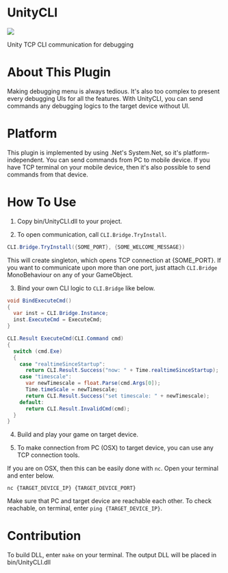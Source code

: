 # UnityCLI
![][CLIImage]

Unity TCP CLI communication for debugging

# About This Plugin
Making debugging menu is always tedious.
It's also too complex to present every debugging UIs for all the features.
With UnityCLI, you can send commands any debugging logics to the target device without UI.

# Platform
This plugin is implemented by using .Net's System.Net, so it's platform-independent.
You can send commands from PC to mobile device.
If you have TCP terminal on your mobile device, then it's also possible to send commands from that device.

# How To Use
1. Copy bin/UnityCLI.dll to your project.

2. To open communication, call ```CLI.Bridge.TryInstall```.
```cs
CLI.Bridge.TryInstall({SOME_PORT}, {SOME_WELCOME_MESSAGE})
```
This will create singleton, which opens TCP connection at {SOME_PORT}.
If you want to communicate upon more than one port, just attach ```CLI.Bridge``` MonoBehaviour on any of your GameObject.

3. Bind your own CLI logic to ```CLI.Bridge``` like below.
```cs
void BindExecuteCmd()
{
  var inst = CLI.Bridge.Instance;
  inst.ExecuteCmd = ExecuteCmd;
}

CLI.Result ExecuteCmd(CLI.Command cmd)
{
  switch (cmd.Exe)
  {
    case "realtimeSinceStartup":
      return CLI.Result.Success("now: " + Time.realtimeSinceStartup);
    case "timescale":
      var newTimescale = float.Parse(cmd.Args[0]);
      Time.timeScale = newTimescale;
      return CLI.Result.Success("set timescale: " + newTimescale);
    default:
      return CLI.Result.InvalidCmd(cmd);
  }
}
```

4. Build and play your game on target device.

5. To make connection from PC (OSX) to target device, you can use any TCP connection tools.

If you are on OSX, then this can be easily done with ```nc```.
Open your terminal and enter below.
```
nc {TARGET_DEVICE_IP} {TARGET_DEVICE_PORT}
```
Make sure that PC and target device are reachable each other.
To check reachable, on terminal, enter ```ping {TARGET_DEVICE_IP}```.

# Contribution
To build DLL, enter ```make``` on your terminal.
The output DLL will be placed in bin/UnityCLI.dll

[CLIImage]: https://raw.githubusercontent.com/devsisters/UnityCLI/master/doc/CLI.png?token=ACr4DNTruH4ygqDJ4T6wdOT7ORichPBXks5Y02GcwA%3D%3D
